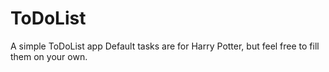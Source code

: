 # ToDoList
A simple ToDoList app
Default tasks are for Harry Potter, but feel free to fill them on your own.

